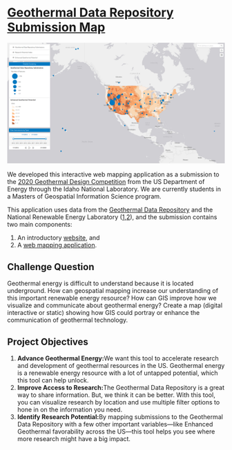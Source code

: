 <h1><a href="https://terpconnect.umd.edu/~eread781/Geothermal/index.html">Geothermal Data Repository Submission Map</a></h1>

![Image of the app](https://github.com/cyrchi/geothermal-design-competition/blob/master/img/Application.PNG)

We developed this interactive web mapping application as a submission to the <a href="https://inl.gov/geothermalchallenge/">2020 Geothermal Design Competition</a> from the US Department of Energy through the Idaho National Laboratory. We are currently students in a Masters of Geospatial Information Science program.

This application uses data from the <a href="https://gdr.openei.org/api?action=getSubmissionsWithPermissionsForUser&s=all&format=json">Geothermal Data Repository</a> and the National Renewable Energy Laboratory
(<a href="https://maps.nrel.gov/geothermal-prospector/?aL=0&bL=clight&cE=0&lR=0&mC=37.23032838760387%2C-95.8447265625&zL=4">1</a>,<a href="https://www.nrel.gov/gis/geothermal.html">2</a>), and the submission contains two main components:
<ol>
<li>An introductory <a href="https://terpconnect.umd.edu/~eread781/Geothermal/index.html">website</a>, and </li>
<li>A <a href="https://terpconnect.umd.edu/~eread781/Geothermal/application.html">web mapping application</a>.</li>
</ol>

<h2>Challenge Question</h2>

Geothermal energy is difficult to understand because it is located underground. How can geospatial mapping increase our understanding of this important renewable energy resource? How can GIS improve how we visualize and communicate about geothermal energy? Create a map (digital interactive or static) showing how GIS could portray or enhance the communication of geothermal technology.

<h2>Project Objectives</h2>
<ol>
<li><b>Advance Geothermal Energy:</b>We want this tool to accelerate research and development of geothermal resources in the US. Geothermal energy is a renewable energy resource with a lot of untapped potential, which this tool can help unlock.</li>
<li><b>Improve Access to Research:</b>The Geothermal Data Repository is a great way to share information. But, we think it can be better. With this tool, you can visualize research by location and use multiple filter options to hone in on the information you need.</li>
<li><b>Identify Research Potential:</b>By mapping submissions to the Geothermal Data Repository with a few other important variables—like Enhanced Geothermal favorability across the US—this tool helps you see where more research might have a big impact.</li>
</ol>

